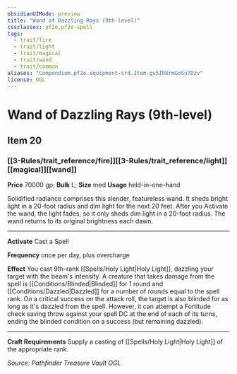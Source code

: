```yaml
---
obsidianUIMode: preview
title: "Wand of Dazzling Rays (9th-level)"
cssclasses: pf2e,pf2e-spell
tags:
  - trait/fire
  - trait/light
  - trait/magical
  - trait/wand
  - trait/common
aliases: "Compendium.pf2e.equipment-srd.Item.gv5IRHrmGoSu7Dzv"
license: OGL
---
```

# Wand of Dazzling Rays (9th-level)
## Item 20
### [[3-Rules/trait_reference/fire]][[3-Rules/trait_reference/light]][[magical]][[wand]]


**Price** 70000 gp; 
**Bulk** L; **Size** med
**Usage** held-in-one-hand

Solidified radiance comprises this slender, featureless wand. It sheds bright light in a 20-foot radius and dim light for the next 20 feet. After you Activate the wand, the light fades, so it only sheds dim light in a 20-foot radius. The wand returns to its original brightness each dawn.

* * *

**Activate** Cast a Spell

**Frequency** once per day, plus overcharge

**Effect** You cast 9th-rank [[Spells/Holy Light|Holy Light]], dazzling your target with the beam's intensity. A creature that takes damage from the spell is [[Conditions/Blinded|Blinded]] for 1 round and [[Conditions/Dazzled|Dazzled]] for a number of rounds equal to the spell rank. On a critical success on the attack roll, the target is also blinded for as long as it's dazzled from the spell. However, it can attempt a Fortitude check saving throw against your spell DC at the end of each of its turns, ending the blinded condition on a success (but remaining dazzled).

* * *

**Craft Requirements** Supply a casting of [[Spells/Holy Light|Holy Light]] of the appropriate rank.

*Source: Pathfinder Treasure Vault*
*OGL*